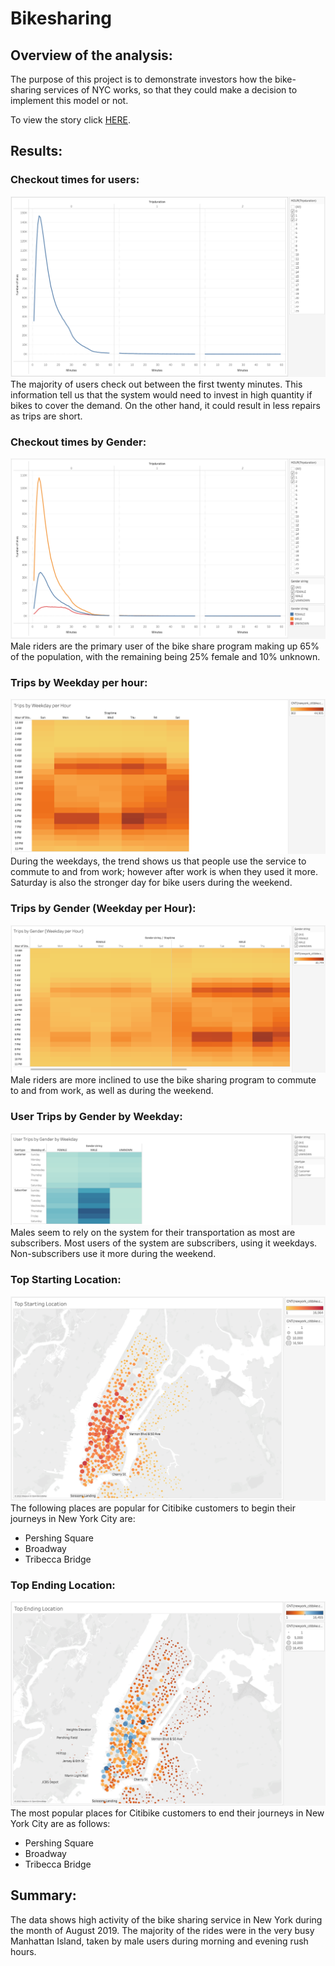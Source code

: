 # Bikesharing
## Overview of the analysis:

The purpose of this project is to demonstrate investors how the bike-sharing services of NYC works, so that they could make a decision to implement this model or not. 

To view the story click [HERE](https://public.tableau.com/app/profile/sharof7350/viz/NewYork_Citibike_Challenge_16607694113240/NewYorkCitibike-Dashboard?publish=yes).


## Results: 
### Checkout times for users:
![Graph](images/1.png)
The majority of users check out between the first twenty minutes. This information tell us that the system would need to invest in high quantity if bikes to cover the demand. On the other hand, it could result in less repairs as trips are short.

### Checkout times by Gender:
![Graph](images/2.png)
Male riders are the primary user of the bike share program making up 65% of the population, with the remaining being 25% female and 10% unknown.

### Trips by Weekday per hour:
![Graph](images/3.png)
During the weekdays, the trend shows us that people use the service to commute to and from work; however after work is when they used it more. Saturday is also the stronger day for bike users during the weekend.

### Trips by Gender (Weekday per Hour):
![Graph](images/4.png)
Male riders are more inclined to use the bike sharing program to commute to and from work, as well as during the weekend.

### User Trips by Gender by Weekday:
![Graph](images/5.png)
Males seem to rely on the system for their transportation as most are subscribers. Most users of the system are subscribers, using it weekdays. Non-subscribers use it more during the weekend.

### Top Starting Location:
![Graph](images/6.png)
The following places are popular for Citibike customers to begin their journeys in New York City are:
- Pershing Square
- Broadway
- Tribecca Bridge
  
### Top Ending Location:
![Graph](images/7.png)
The most popular places for Citibike customers to end their journeys in New York City are as follows:
- Pershing Square
- Broadway
- Tribecca Bridge
  
## Summary: 
The data shows high activity of the bike sharing service in New York during the month of August 2019.
The majority of the rides were in the very busy Manhattan Island, taken by male users during morning and evening rush hours. 

